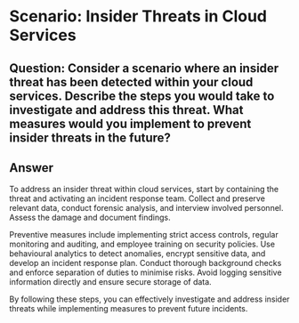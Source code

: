 # Scenario: Insider Threats in Cloud Services 

## Question: Consider a scenario where an insider threat has been detected within your cloud services. Describe the steps you would take to investigate and address this threat. What measures would you implement to prevent insider threats in the future? 

## Answer

To address an insider threat within cloud services, start by containing the threat and activating an incident response team. Collect and preserve relevant data, conduct forensic analysis, and interview involved personnel. Assess the damage and document findings.

Preventive measures include implementing strict access controls, regular monitoring and auditing, and employee training on security policies. Use behavioural analytics to detect anomalies, encrypt sensitive data, and develop an incident response plan. Conduct thorough background checks and enforce separation of duties to minimise risks. Avoid logging sensitive information directly and ensure secure storage of data.

By following these steps, you can effectively investigate and address insider threats while implementing measures to prevent future incidents.
 
